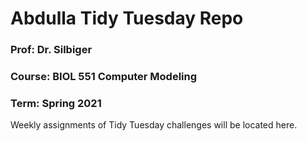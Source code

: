 # Abdulla Tidy Tuesday Repo
### Prof: Dr. Silbiger
### Course: BIOL 551 Computer Modeling
### Term: Spring 2021
Weekly assignments of Tidy Tuesday challenges will be located here. 
